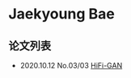 # Jaekyoung Bae


## 论文列表

- 2020.10.12 No.03/03 [HiFi-GAN](../Models/TTS3_Vocoder/2020.10.12_HiFi-GAN.md)